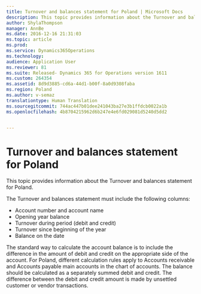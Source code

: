 ```yaml
---
title: Turnover and balances statement for Poland | Microsoft Docs
description: This topic provides information about the Turnover and balances statement for Poland.
author: ShylaThompson
manager: AnnBe
ms.date: 2016-12-16 21:31:03
ms.topic: article
ms.prod: 
ms.service: Dynamics365Operations
ms.technology: 
audience: Application User
ms.reviewer: 81
ms.suite: Released- Dynamics 365 for Operations version 1611
ms.custom: 264354
ms.assetid: 8d9d3885-cd6a-44d1-b00f-8a0d9308faba
ms.region: Poland
ms.author: v-semaz
translationtype: Human Translation
ms.sourcegitcommit: 744ac447b01dee241043ba27e3b1ffdcb0022a1b
ms.openlocfilehash: 4b8704215962d6b247e4e6fd029081d5240d5dd2


---
```


# <a name="turnover-and-balances-statement-for-poland"></a>Turnover and balances statement for Poland

This topic provides information about the Turnover and balances statement for Poland.

The Turnover and balances statement must include the following columns:

-   Account number and account name
-   Opening year balance
-   Turnover during period (debit and credit)
-   Turnover since beginning of the year
-   Balance on the date

The standard way to calculate the account balance is to include the difference in the amount of debit and credit on the appropriate side of the account. For Poland, different calculation rules apply to Accounts receivable and Accounts payable main accounts in the chart of accounts. The balance should be calculated as a separately summed debit and credit. The difference between the debit and credit amount is made by unsettled customer or vendor transactions.




<!--HONumber=Feb17_HO3-->


